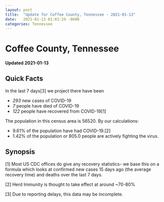 ```yaml
---
layout: post
title:  "Update for Coffee County, Tennessee - 2021-01-13"
date:   2021-01-13 01:01:29 -0600
categories: Tennessee
---
```


# Coffee County, Tennessee
#### Updated 2021-01-13

## Quick Facts

In the last 7 days[3] we project there have been
- *293* new cases of COVID-19
- *7* people have died of COVID-19
- *122* people have recovered from COVID-19[1]

The population in this census area is 56520. By our calculations:
- 9.61% of the population have had COVID-19.[2]
- 1.42% of the population or 805.0 people are actively fighting the virus.

## Synopsis




[1] Most US CDC offices do give any recovery statistics- we base this on a formula which looks at confirmed new cases
15 days ago (the average recovery time) and deaths over the last 7 days.

[2] Herd Immunity is thought to take effect at around ~70-80%

[3] Due to reporting delays, this data may be incomplete.
 
    